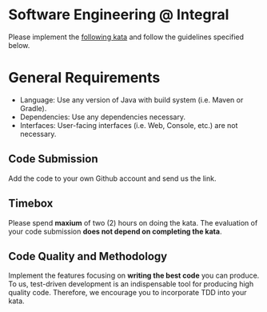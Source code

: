 # Software Engineering @ Integral

Please implement the [following kata][interview kata] and follow the guidelines specified below.

# General Requirements

- Language: Use any version of Java with build system (i.e. Maven or Gradle).
- Dependencies: Use any dependencies necessary.
- Interfaces: User-facing interfaces (i.e. Web, Console, etc.) are not necessary.

## Code Submission

Add the code to your own Github account and send us the link.

## Timebox

Please spend **maxium** of two (2) hours on doing the kata.  The evaluation of your code submission
**does not depend on completing the kata**.

## Code Quality and Methodology

Implement the features focusing on **writing the best code** you can produce.  To us, test-driven
development is an indispensable tool for producing high quality code.  Therefore, we encourage you
to incorporate TDD into your kata.

[interview kata]: https://github.com/integral-io/katas/tree/master/social-networking
